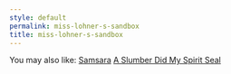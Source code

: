 ```yaml
---
style: default
permalink: miss-lohner-s-sandbox
title: miss-lohner-s-sandbox
---
```

You may also like:
[Samsara](http://scp-wiki.net/samsara)
[A Slumber Did My Spirit Seal](http://scp-wiki.net/a-slumber-did-my-spirit-seal)